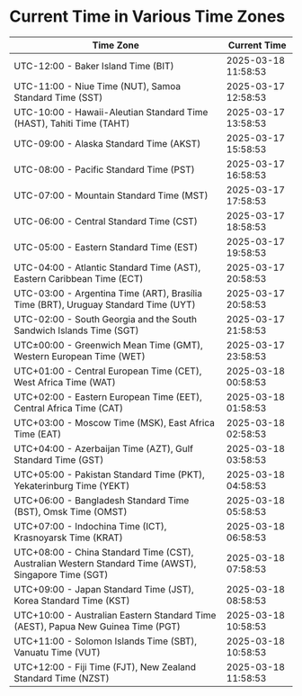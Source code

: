 # Current Time in Various Time Zones

| Time Zone | Current Time |
|-----------|--------------|
| UTC-12:00 - Baker Island Time (BIT) | 2025-03-18 11:58:53 |
| UTC-11:00 - Niue Time (NUT), Samoa Standard Time (SST) | 2025-03-17 12:58:53 |
| UTC-10:00 - Hawaii-Aleutian Standard Time (HAST), Tahiti Time (TAHT) | 2025-03-17 13:58:53 |
| UTC-09:00 - Alaska Standard Time (AKST) | 2025-03-17 15:58:53 |
| UTC-08:00 - Pacific Standard Time (PST) | 2025-03-17 16:58:53 |
| UTC-07:00 - Mountain Standard Time (MST) | 2025-03-17 17:58:53 |
| UTC-06:00 - Central Standard Time (CST) | 2025-03-17 18:58:53 |
| UTC-05:00 - Eastern Standard Time (EST) | 2025-03-17 19:58:53 |
| UTC-04:00 - Atlantic Standard Time (AST), Eastern Caribbean Time (ECT) | 2025-03-17 20:58:53 |
| UTC-03:00 - Argentina Time (ART), Brasília Time (BRT), Uruguay Standard Time (UYT) | 2025-03-17 20:58:53 |
| UTC-02:00 - South Georgia and the South Sandwich Islands Time (SGT) | 2025-03-17 21:58:53 |
| UTC±00:00 - Greenwich Mean Time (GMT), Western European Time (WET) | 2025-03-17 23:58:53 |
| UTC+01:00 - Central European Time (CET), West Africa Time (WAT) | 2025-03-18 00:58:53 |
| UTC+02:00 - Eastern European Time (EET), Central Africa Time (CAT) | 2025-03-18 01:58:53 |
| UTC+03:00 - Moscow Time (MSK), East Africa Time (EAT) | 2025-03-18 02:58:53 |
| UTC+04:00 - Azerbaijan Time (AZT), Gulf Standard Time (GST) | 2025-03-18 03:58:53 |
| UTC+05:00 - Pakistan Standard Time (PKT), Yekaterinburg Time (YEKT) | 2025-03-18 04:58:53 |
| UTC+06:00 - Bangladesh Standard Time (BST), Omsk Time (OMST) | 2025-03-18 05:58:53 |
| UTC+07:00 - Indochina Time (ICT), Krasnoyarsk Time (KRAT) | 2025-03-18 06:58:53 |
| UTC+08:00 - China Standard Time (CST), Australian Western Standard Time (AWST), Singapore Time (SGT) | 2025-03-18 07:58:53 |
| UTC+09:00 - Japan Standard Time (JST), Korea Standard Time (KST) | 2025-03-18 08:58:53 |
| UTC+10:00 - Australian Eastern Standard Time (AEST), Papua New Guinea Time (PGT) | 2025-03-18 10:58:53 |
| UTC+11:00 - Solomon Islands Time (SBT), Vanuatu Time (VUT) | 2025-03-18 10:58:53 |
| UTC+12:00 - Fiji Time (FJT), New Zealand Standard Time (NZST) | 2025-03-18 11:58:53 |
